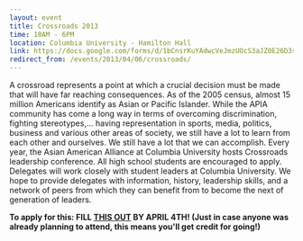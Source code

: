 ```yaml
---
layout: event
title: Crossroads 2013
time: 10AM - 6PM
location: Columbia University - Hamilton Hall
link: https://docs.google.com/forms/d/1bCnsrKuYAdwcVeJmzUOcS3aJZ0E26D3sJmqVIZ1Wv5k/viewform
redirect_from: /events/2013/04/06/crossroads/
---
```

A crossroad represents a point at which a crucial decision must be made that will have far reaching consequences. As of the 2005 census, almost 15 million Americans identify as Asian or Pacific Islander. While the APIA community has come a long way in terms of overcoming discrimination, fighting stereotypes,... having representation in sports, media, politics, business and various other areas of society, we still have a lot to learn from each other and ourselves. We still have a lot that we can accomplish. Every year, the Asian American Alliance at Columbia University hosts Crossroads leadership conference. All high school students are encouraged to apply. Delegates will work closely with student leaders at Columbia University. We hope to provide delegates with information, history, leadership skills, and a network of peers from which they can benefit from to become the next of generation of leaders.

**To apply for this: FILL [THIS OUT](http://tinyurl.com/crossroads2013) BY APRIL 4TH! (Just in case anyone was already planning to attend, this means you'll get credit for going!)**
